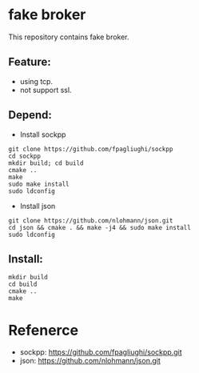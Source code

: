 fake broker 
===

This repository contains fake broker.

## Feature:
- using tcp.
- not support ssl.

## Depend:

  - Install sockpp
```
git clone https://github.com/fpagliughi/sockpp
cd sockpp
mkdir build; cd build
cmake ..
make
sudo make install
sudo ldconfig
```

  - Install json
```
git clone https://github.com/nlohmann/json.git
cd json && cmake . && make -j4 && sudo make install
sudo ldconfig
```

## Install:
```
mkdir build
cd build
cmake ..
make
```


# Refenerce
* sockpp: https://github.com/fpagliughi/sockpp.git
* json: https://github.com/nlohmann/json.git

